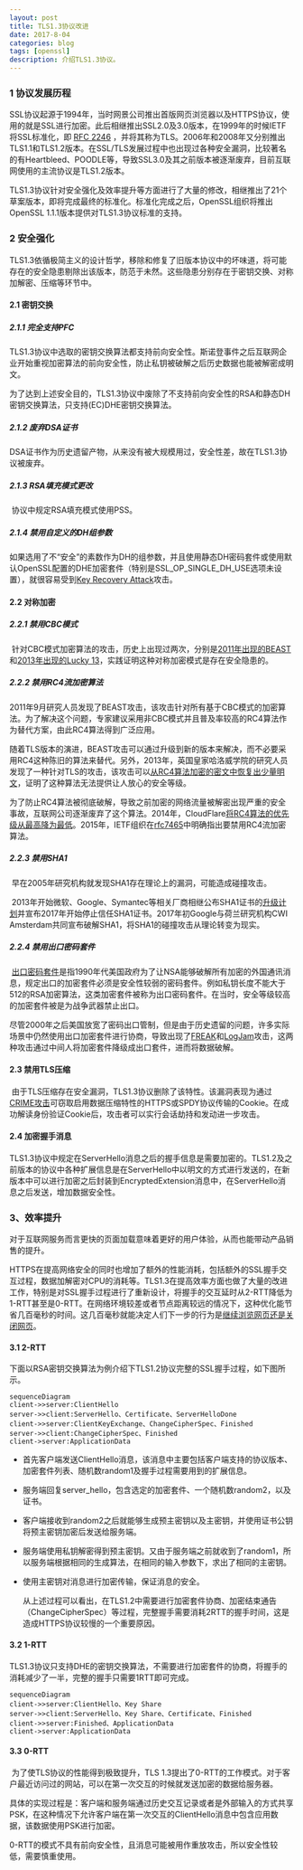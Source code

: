 ```yaml
---
layout: post
title: TLS1.3协议改进
date: 2017-8-04
categories: blog
tags: [openssl]
description: 介绍TLS1.3协议。
---
```






### 1 协议发展历程

​	SSL协议起源于1994年，当时网景公司推出首版网页浏览器以及HTTPS协议，使用的就是SSL进行加密。此后相继推出SSL2.0及3.0版本，在1999年的时候IETF将SSL标准化，即 [RFC 2246](https://tools.ietf.org/html/rfc2246) ，并将其称为TLS。2006年和2008年又分别推出TLS1.1和TLS1.2版本。在SSL/TLS发展过程中也出现过各种安全漏洞，比较著名的有Heartbleed、POODLE等，导致SSL3.0及其之前版本被逐渐废弃，目前互联网使用的主流协议是TLS1.2版本。

​	TLS1.3协议针对安全强化及效率提升等方面进行了大量的修改，相继推出了21个草案版本，即将完成最终的标准化。标准化完成之后，OpenSSL组织将推出OpenSSL 1.1.1版本提供对TLS1.3协议标准的支持。

### 2 安全强化

​	TLS1.3依循极简主义的设计哲学，移除和修复了旧版本协议中的坏味道，将可能存在的安全隐患剔除出该版本，防范于未然。这些隐患分别存在于密钥交换、对称加解密、压缩等环节中。

#### 2.1 密钥交换

##### 2.1.1 完全支持PFC

​	TLS1.3协议中选取的密钥交换算法都支持前向安全性。斯诺登事件之后互联网企业开始重视加密算法的前向安全性，防止私钥被破解之后历史数据也能被解密成明文。

​	为了达到上述安全目的，TLS1.3协议中废除了不支持前向安全性的RSA和静态DH密钥交换算法，只支持(EC)DHE密钥交换算法。

##### 2.1.2 废弃DSA证书

​	DSA证书作为历史遗留产物，从来没有被大规模用过，安全性差，故在TLS1.3协议被废弃。

##### 2.1.3 RSA填充模式更改

​	协议中规定RSA填充模式使用PSS。

##### 2.1.4 禁用自定义的DH组参数

​	如果选用了不“安全”的素数作为DH的组参数，并且使用静态DH密码套件或使用默认OpenSSL配置的DHE加密套件（特别是SSL_OP_SINGLE_DH_USE选项未设置），就很容易受到[Key Recovery Attack](http://blog.intothesymmetry.com/2016/01/openssl-key-recovery-attack-on-dh-small.html)攻击。

#### 2.2 对称加密

##### 2.2.1 禁用CBC模式

​	针对CBC模式加密算法的攻击，历史上出现过两次，分别是[2011年出现的BEAST](https://en.wikipedia.org/wiki/Transport_Layer_Security#BEAST_attack)和[2013年出现的Lucky 13](https://en.wikipedia.org/wiki/Lucky_Thirteen_attack)，实践证明这种对称加密模式是存在安全隐患的。

##### 2.2.2 禁用RC4流加密算法

​	2011年9月研究人员发现了BEAST攻击，该攻击针对所有基于CBC模式的加密算法。为了解决这个问题，专家建议采用非CBC模式并且普及率较高的RC4算法作为替代方案，由此RC4算法得到广泛应用。

​	随着TLS版本的演进，BEAST攻击可以通过升级到新的版本来解决，而不必要采用RC4这种陈旧的算法来替代。另外，2013年，英国皇家哈洛威学院的研究人员发现了一种针对TLS的攻击，该攻击可以[从RC4算法加密的密文中恢复出少量明文](http://www.isg.rhul.ac.uk/tls/)，证明了这种算法无法提供让人放心的安全等级。

​	为了防止RC4算法被彻底破解，导致之前加密的网络流量被解密出现严重的安全事故，互联网公司逐渐废弃了这个算法。2014年，CloudFlare[将RC4算法的优先级从最高降为最低](https://blog.cloudflare.com/killing-rc4-the-long-goodbye/)。2015年，IETF组织在[rfc7465](https://tools.ietf.org/html/rfc7465)中明确指出要禁用RC4流加密算法。

##### 2.2.3 禁用SHA1

​	早在2005年研究机构就发现SHA1存在理论上的漏洞，可能造成碰撞攻击。

​	2013年开始微软、Google、Symantec等相关厂商相继公布SHA1证书的[升级计划](https://www.chinassl.net/faq/n569.html)并宣布2017年开始停止信任SHA1证书。2017年初Google与荷兰研究机构CWI Amsterdam共同宣布破解SHA1，将SHA1的碰撞攻击从理论转变为现实。

##### 2.2.4 禁用出口密码套件

​	[出口密码套件](https://crypto.stackexchange.com/questions/41769/what-does-export-grade-cryptography-mean-and-how-this-related-to-logjam-attac)是指1990年代美国政府为了让NSA能够破解所有加密的外国通讯消息，规定出口的加密套件必须是安全性较弱的密码套件。例如私钥长度不能大于512的RSA加密算法，这类加密套件被称为出口密码套件。在当时，安全等级较高的加密套件被是为战争武器禁止出口。

​	尽管2000年之后美国放宽了密码出口管制，但是由于历史遗留的问题，许多实际场景中仍然使用出口加密套件进行协商，导致出现了[FREAK](https://censys.io/blog/freak)和[LogJam](https://weakdh.org/)攻击，这两种攻击通过中间人将加密套件降级成出口套件，进而将数据破解。

#### 2.3 禁用TLS压缩

​	由于TLS压缩存在安全漏洞，TLS1.3协议删除了该特性。该漏洞表现为通过[CRIME攻击](https://zh.wikipedia.org/wiki/CRIME)可窃取启用数据压缩特性的HTTPS或SPDY协议传输的Cookie。在成功解读身份验证Cookie后，攻击者可以实行会话劫持和发动进一步攻击。

#### 2.4 加密握手消息

​	TLS1.3协议中规定在ServerHello消息之后的握手信息是需要加密的。TLS1.2及之前版本的协议中各种扩展信息是在ServerHello中以明文的方式进行发送的，在新版本中可以进行加密之后封装到EncryptedExtension消息中，在ServerHello消息之后发送，增加数据安全性。

### 3、效率提升

​	对于互联网服务而言更快的页面加载意味着更好的用户体验，从而也能带动产品销售的提升。

​	HTTPS在提高网络安全的同时也增加了额外的性能消耗，包括额外的SSL握手交互过程，数据加解密对CPU的消耗等。TLS1.3在提高效率方面也做了大量的改进工作，特别是对SSL握手过程进行了重新设计，将握手的交互延时从2-RTT降低为1-RTT甚至是0-RTT。在网络环境较差或者节点距离较远的情况下，这种优化能节省几百毫秒的时间。这几百毫秒就能决定人们下一步的行为是[继续浏览网页还是关闭网页](https://hpbn.co/primer-on-web-performance/#speed-performance-and-human-perception)。

#### 3.1 2-RTT

​	下面以RSA密钥交换算法为例介绍下TLS1.2协议完整的SSL握手过程，如下图所示。

```mermaid
sequenceDiagram 
client->>server:ClientHello
server->>client:ServerHello、Certificate、ServerHelloDone
client->>server:ClientKeyExchange、ChangeCipherSpec、Finished
server->>client:ChangeCipherSpec、Finished
client->server:ApplicationData
```

*   首先客户端发送ClientHello消息，该消息中主要包括客户端支持的协议版本、加密套件列表、随机数random1及握手过程需要用到的扩展信息。

* 服务端回复server_hello，包含选定的加密套件、一个随机数random2，以及证书。

* 客户端接收到random2之后就能够生成预主密钥以及主密钥，并使用证书公钥将预主密钥加密后发送给服务端。

* 服务端使用私钥解密得到预主密钥。又由于服务端之前就收到了random1，所以服务端根据相同的生成算法，在相同的输入参数下，求出了相同的主密钥。

* 使用主密钥对消息进行加密传输，保证消息的安全。

  从上述过程可以看出，在TLS1.2中需要进行加密套件协商、加密结束通告（ChangeCipherSpec）等过程，完整握手需要消耗2RTT的握手时间，这是造成HTTPS协议较慢的一个重要原因。

#### 3.2 1-RTT

​	TLS1.3协议只支持DHE的密钥交换算法，不需要进行加密套件的协商，将握手的消耗减少了一半，完整的握手只需要1RTT即可完成。

```mermaid
sequenceDiagram 
client->>server:ClientHello、Key Share
server->>client:ServerHello、Key Share、Certificate、Finished
client->>server:Finished、ApplicationData
client->server:ApplicationData

```

#### 3.3 0-RTT

​	为了使TLS协议的性能得到极致提升，TLS 1.3提出了0-RTT的工作模式。对于客户最近访问过的网站，可以在第一次交互的时候就发送加密的数据给服务器。

​	具体的实现过程是：客户端和服务端通过历史交互记录或者是外部输入的方式共享PSK，在这种情况下允许客户端在第一次交互的ClientHello消息中包含应用数据，该数据使用PSK进行加密。

​	0-RTT的模式不具有前向安全性，且消息可能被用作重放攻击，所以安全性较低，需要慎重使用。





